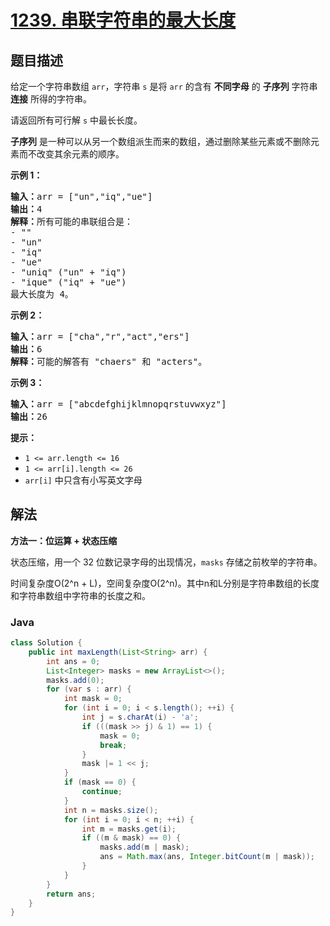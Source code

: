 # [1239. 串联字符串的最大长度](https://leetcode.cn/problems/maximum-length-of-a-concatenated-string-with-unique-characters)

## 题目描述

<p>给定一个字符串数组 <code>arr</code>，字符串 <code>s</code> 是将 <code>arr</code>&nbsp;的含有 <strong>不同字母</strong> 的&nbsp;<strong>子序列</strong> 字符串 <strong>连接</strong> 所得的字符串。</p>

<p>请返回所有可行解 <code>s</code> 中最长长度。</p>

<p><strong>子序列</strong> 是一种可以从另一个数组派生而来的数组，通过删除某些元素或不删除元素而不改变其余元素的顺序。</p>

<p><strong>示例 1：</strong></p>

<pre>
<strong>输入：</strong>arr = ["un","iq","ue"]
<strong>输出：</strong>4
<strong>解释：</strong>所有可能的串联组合是：
- ""
- "un"
- "iq"
- "ue"
- "uniq" ("un" + "iq")
- "ique" ("iq" + "ue")
最大长度为 4。
</pre>

<p><strong>示例 2：</strong></p>

<pre>
<strong>输入：</strong>arr = ["cha","r","act","ers"]
<strong>输出：</strong>6
<strong>解释：</strong>可能的解答有 "chaers" 和 "acters"。
</pre>

<p><strong>示例 3：</strong></p>

<pre>
<strong>输入：</strong>arr = ["abcdefghijklmnopqrstuvwxyz"]
<strong>输出：</strong>26
</pre>

<p><strong>提示：</strong></p>

<ul>
	<li><code>1 &lt;= arr.length &lt;= 16</code></li>
	<li><code>1 &lt;= arr[i].length &lt;= 26</code></li>
	<li><code>arr[i]</code>&nbsp;中只含有小写英文字母</li>
</ul>

## 解法

**方法一：位运算 + 状态压缩**

状态压缩，用一个 32 位数记录字母的出现情况，`masks` 存储之前枚举的字符串。

时间复杂度O(2^n + L)，空间复杂度O(2^n)。其中n和L分别是字符串数组的长度和字符串数组中字符串的长度之和。

### **Java**

```java
class Solution {
    public int maxLength(List<String> arr) {
        int ans = 0;
        List<Integer> masks = new ArrayList<>();
        masks.add(0);
        for (var s : arr) {
            int mask = 0;
            for (int i = 0; i < s.length(); ++i) {
                int j = s.charAt(i) - 'a';
                if (((mask >> j) & 1) == 1) {
                    mask = 0;
                    break;
                }
                mask |= 1 << j;
            }
            if (mask == 0) {
                continue;
            }
            int n = masks.size();
            for (int i = 0; i < n; ++i) {
                int m = masks.get(i);
                if ((m & mask) == 0) {
                    masks.add(m | mask);
                    ans = Math.max(ans, Integer.bitCount(m | mask));
                }
            }
        }
        return ans;
    }
}
```

